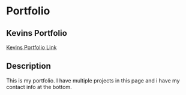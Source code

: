 # Portfolio

## Kevins Portfolio

[Kevins Portfolio Link ](https://kevinlam11.github.io/Kevins-Portfolio/)

## Description

This is my portfolio. I have multiple projects in this page and i have my contact info at the bottom.
